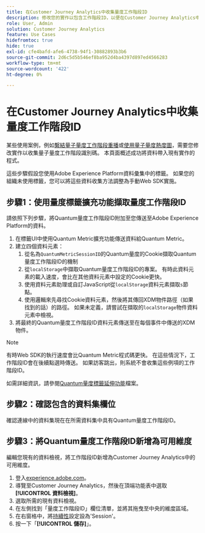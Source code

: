 ```yaml
---
title: 在Customer Journey Analytics中收集量度工作階段ID
description: 修改您的實作以包含工作階段ID，以便在Customer Journey Analytics中加以分析。
role: User, Admin
solution: Customer Journey Analytics
feature: Use Cases
hidefromtoc: true
hide: true
exl-id: cfe4bafd-afe6-4738-94f1-30882893b3b6
source-git-commit: 2d6c5d5b546ef8ba952d4ba4397d897ed4566283
workflow-type: tm+mt
source-wordcount: '422'
ht-degree: 0%

---
```


# 在Customer Journey Analytics中收集量度工作階段ID

某些使用案例，例如[繫結量子量度工作階段重播](tie-session-replays.md)或[使用量子量度熱度圖](heatmap.md)，需要您修改實作以收集量子量度工作階段識別碼。 本頁面概述成功將資料帶入現有實作的程式。

這些步驟假設您使用Adobe Experience Platform資料彙集中的標籤。 如果您的組織未使用標籤，您可以將這些資料收集方法調整為手動Web SDK實施。

## 步驟1：使用量度標籤擴充功能擷取量度工作階段ID

請依照下列步驟，將Quantum量度工作階段ID附加至您傳送至Adobe Experience Platform的資料。

1. 在標籤UI中使用Quantum Metric擴充功能傳送資料給Quantum Metric。
1. 建立四個資料元素：
   1. 從名為`QuantumMetricSessionID`的Quantum量度的Cookie擷取Quantum量度工作階段ID的機制
   1. 從`localStorage`中擷取Quantum量度工作階段ID的專案。 有時此資料元素的載入速度，會比在其他資料元素中設定的Cookie更快。
   1. 使用資料元素助理或自訂JavaScript從`localStorage`資料元素擷取`s`節點。
   1. 使用邏輯來先尋找Cookie資料元素，然後將其傳回XDM物件路徑（如果找到的話）的路徑。 如果未定義，請嘗試在擷取的`localStorage`物件資料元素中檢視。
1. 將最終的Quantum量度工作階段ID資料元素傳送至在每個事件中傳送的XDM物件。

>[!NOTE]
>有時Web SDK的執行速度會比Quantum Metric程式碼更快。 在這些情況下，工作階段ID會在後續點選時傳送。 如果訪客跳出，則系統不會收集這些例項的工作階段ID。

如需詳細資訊，請參閱[Quantum量度標籤延伸功能](https://experienceleague.adobe.com/en/docs/experience-platform/destinations/catalog/analytics/quantum-metric)檔案。

## 步驟2：確認包含的資料集欄位

確認連線中的資料集現在在所需資料集中具有Quantum量度工作階段ID。

## 步驟3：將Quantum量度工作階段ID新增為可用維度

編輯您現有的資料檢視，將工作階段ID新增為Customer Journey Analytics中的可用維度。

1. 登入[experience.adobe.com](https://experience.adobe.com)。
1. 導覽至Customer Journey Analytics，然後在頂端功能表中選取&#x200B;**[!UICONTROL 資料檢視]**。
1. 選取所需的現有資料檢視。
1. 在左側找到「量度工作階段ID」欄位清單，並將其拖曳至中央的維度區域。
1. 在右窗格中，將[持續性](/help/data-views/component-settings/persistence.md)設定設為&#39;Session&#39;。
1. 按一下「**[!UICONTROL 儲存]**」。


